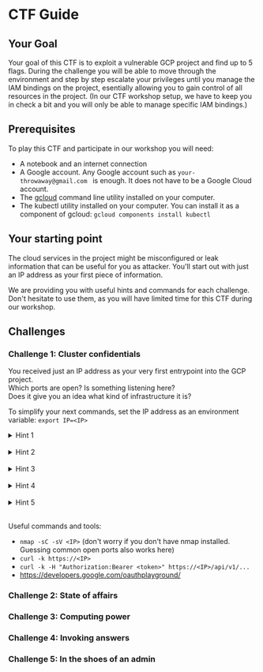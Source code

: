 # CTF Guide

## Your Goal

Your goal of this CTF is to exploit a vulnerable GCP project and find up to 5 flags.
During the challenge you will be able to move through the environment and step by step escalate your privileges until you manage the IAM bindings on the project, esentially allowing you to gain control of all resources in the project.
(In our CTF workshop setup, we have to keep you in check a bit and you will only be able to manage specific IAM bindings.)

## Prerequisites

To play this CTF and participate in our workshop you will need:
- A notebook and an internet connection
- A Google account. Any Google account such as `your-throwaway@gmail.com ` is enough. It does not have to be a Google Cloud account. 
- The [gcloud](https://cloud.google.com/sdk/docs/install) command line utility installed on your computer.
- The kubectl utility installed on your computer. You can install it as a component of gcloud: `gcloud components install kubectl`

## Your starting point

The cloud services in the project might be misconfigured or leak information that can be useful for you as attacker.
You'll start out with just an IP address as your first piece of information.

We are providing you with useful hints and commands for each challenge.
Don't hesitate to use them, as you will have limited time for this CTF during our workshop.

## Challenges

### Challenge 1: Cluster confidentials

You received just an IP address as your very first entrypoint into the GCP project.  
Which ports are open? Is something listening here?  
Does it give you an idea what kind of infrastructure it is?

To simplify your next commands, set the IP address as an environment variable: `export IP=<IP>`

<details>
  <summary>Hint 1</summary>
    You found a GKE (Google Kubernetes Engine) cluster.<br>
    As you are not authenticated, you are part of the group `system:anonymous` and you can't access much.<br>
    What if you were in `system:authenticated`?<br>
</details>
<br>

<details>
  <summary>Hint 2</summary>
    `system:authenticated` sounds like strict access control - but is it?<br>
    All you need to do is authenticate - with pretty much any Google account.<br>
    What if you can get a token for your own Google account and provide that to the API?<br>
    Are there any endpoints you can access now?<br>
</details>
<br>

<details>
  <summary>Hint 3</summary>
    `system:authenticated` will require you to present a Google access token.<br>
    It can be any token - also for your own Google account that is not associated with our target GCP project.<br>
    You can use the [oauth playground](https://developers.google.com/oauthplayground/) to get an access token.<br>
    Select "Kubernetes Engine API v1" as a scope and exchange your authorization code for an access token.<br>
    To simplify the following commands, set your token in an environment variable: `export TOKEN=<your token>`<br>
    Present it to the GKE API:<br>
    `curl -k -H "Authorization:Bearer $TOKEN" https://$IP/api`<br>
    That's a more promising response than `403 Forbidden1`!<br>
    Maybe you can find out, which permissions you have on the cluster as part of the `system:authenticated` group.<br>
</details>
<br>

<details>
  <summary>Hint 4</summary>
    It would be nice to know what you can access on the cluster.<br>
    Luckily, there is an endpoint for that too and you are allowed to query it:<br>
    `curl -k -X POST -H "Content-Type: application/json" -d '{"apiVersion":"authorization.k8s.io/v1", "kind":"SelfSubjectRulesReview", "spec":{"namespace":"default"}}' -H "Authorization:Bearer $TOKEN" https://$IP/apis/authorization.k8s.io/v1/selfsubjectrulesreviews`<br>
    It looks like you have read access to some resources on the default namespace of the cluster. Start enumerating some that might be interesting.<br>
</details>
<br>

<details>
  <summary>Hint 5</summary>
    You can read all resources in the `file-uploader` namespace on the cluster. Which secrets might it hold?<br>
    `curl -k -H "Authorization:Bearer $TOKEN" https://$IP/api/v1/namespaces/default/secrets`<br>
</details>
<br>

Useful commands and tools:

- `nmap -sC -sV <IP>` (don't worry if you don't have nmap installed. Guessing common open ports also works here)
- `curl -k https://<IP>`
- `curl -k -H "Authorization:Bearer <token>" https://<IP>/api/v1/...`
- https://developers.google.com/oauthplayground/

### Challenge 2: State of affairs
### Challenge 3: Computing power
### Challenge 4: Invoking answers
### Challenge 5: In the shoes of an admin



